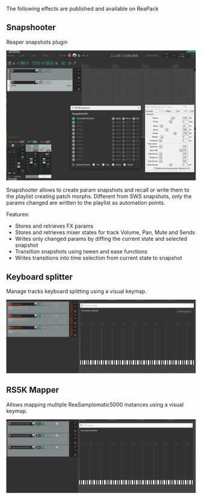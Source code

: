 The following effects are published and available on ReaPack

## Snapshooter

Reaper snapshots plugin

![](doc/snapshooter.gif)

Snapshooter allows to create param snapshots and recall or write them to the playlist creating patch morphs.
Different from SWS snapshots, only the params changed are written to the playlist as automation points.

Features:
  * Stores and retrieves FX params
  * Stores and retrieves mixer states for track Volume, Pan, Mute and Sends
  * Writes only changed params by diffing the current state and selected snapshot
  * Transition snapshots using tween and ease functions
  * Writes transitions into time selection from current state to snapshot

## Keyboard splitter

Manage tracks keyboard splitting using a visual keymap.

![](doc/keyboard-splitter.gif)

## RS5K Mapper

Allows mapping multiple ReaSamplomatic5000 instances using a visual keymap.

![](doc/rs5kmapper.gif)

